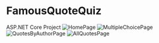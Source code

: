 # FamousQuoteQuiz
ASP.NET Core Project
![HomePage](https://user-images.githubusercontent.com/53313278/175045389-2888ecad-3fa2-4409-ac79-5854fa58e3c3.jpeg)
![MultipleChoicePage](https://user-images.githubusercontent.com/53313278/175045414-bf01ef29-2402-415a-b42c-aa2191bc204e.jpeg)
![QuotesByAuthorPage](https://user-images.githubusercontent.com/53313278/175045439-6380e527-51de-4e76-9e6a-bb7605c5d9fd.jpeg)
![AllQuotesPage](https://user-images.githubusercontent.com/53313278/175045452-35f3c843-ee8a-4524-8081-512a655147e7.jpeg)
